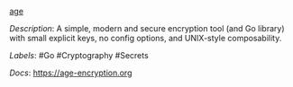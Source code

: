 [age](https://github.com/FiloSottile/age)

*Description*: A simple, modern and secure encryption tool (and Go library) with small explicit keys, no config options, and UNIX-style composability.

*Labels*: #Go #Cryptography #Secrets

*Docs*: https://age-encryption.org
